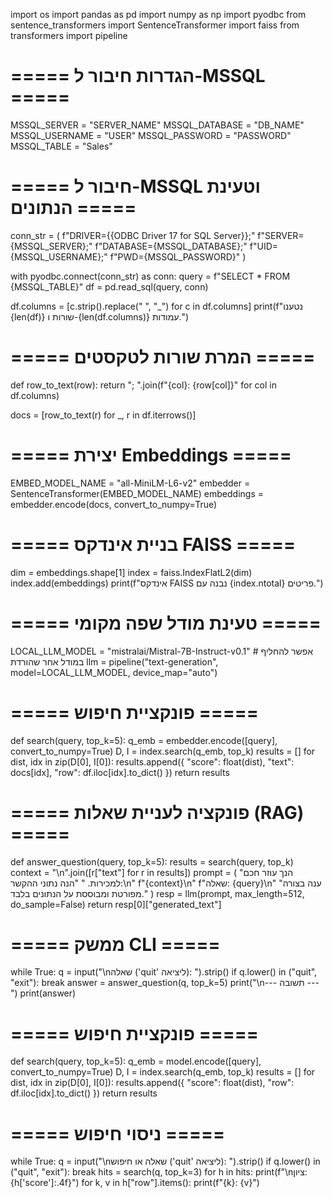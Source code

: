 import os
import pandas as pd
import numpy as np
import pyodbc
from sentence_transformers import SentenceTransformer
import faiss
from transformers import pipeline

# ===== הגדרות חיבור ל-MSSQL =====
MSSQL_SERVER = "SERVER_NAME"
MSSQL_DATABASE = "DB_NAME"
MSSQL_USERNAME = "USER"
MSSQL_PASSWORD = "PASSWORD"
MSSQL_TABLE    = "Sales"

# ===== חיבור ל-MSSQL וטעינת הנתונים =====
conn_str = (
    f"DRIVER={{ODBC Driver 17 for SQL Server}};"
    f"SERVER={MSSQL_SERVER};"
    f"DATABASE={MSSQL_DATABASE};"
    f"UID={MSSQL_USERNAME};"
    f"PWD={MSSQL_PASSWORD}"
)

with pyodbc.connect(conn_str) as conn:
    query = f"SELECT * FROM {MSSQL_TABLE}"
    df = pd.read_sql(query, conn)

df.columns = [c.strip().replace(" ", "_") for c in df.columns]
print(f"נטענו {len(df)} שורות ו-{len(df.columns)} עמודות.")

# ===== המרת שורות לטקסטים =====
def row_to_text(row):
    return "; ".join(f"{col}: {row[col]}" for col in df.columns)

docs = [row_to_text(r) for _, r in df.iterrows()]

# ===== יצירת Embeddings =====
EMBED_MODEL_NAME = "all-MiniLM-L6-v2"
embedder = SentenceTransformer(EMBED_MODEL_NAME)
embeddings = embedder.encode(docs, convert_to_numpy=True)

# ===== בניית אינדקס FAISS =====
dim = embeddings.shape[1]
index = faiss.IndexFlatL2(dim)
index.add(embeddings)
print(f"אינדקס FAISS נבנה עם {index.ntotal} פריטים.")

# ===== טעינת מודל שפה מקומי =====
LOCAL_LLM_MODEL = "mistralai/Mistral-7B-Instruct-v0.1"  # אפשר להחליף במודל אחר שהורדת
llm = pipeline("text-generation", model=LOCAL_LLM_MODEL, device_map="auto")

# ===== פונקציית חיפוש =====
def search(query, top_k=5):
    q_emb = embedder.encode([query], convert_to_numpy=True)
    D, I = index.search(q_emb, top_k)
    results = []
    for dist, idx in zip(D[0], I[0]):
        results.append({
            "score": float(dist),
            "text": docs[idx],
            "row": df.iloc[idx].to_dict()
        })
    return results

# ===== פונקציה לעניית שאלות (RAG) =====
def answer_question(query, top_k=5):
    results = search(query, top_k)
    context = "\n".join([r["text"] for r in results])
    prompt = (
        "הנך עוזר חכם למכירות. "
        "הנה נתוני ההקשר:\n"
        f"{context}\n"
        f"שאלה: {query}\n"
        "ענה בצורה מפורטת ומבוססת על הנתונים בלבד."
    )
    resp = llm(prompt, max_length=512, do_sample=False)
    return resp[0]["generated_text"]

# ===== ממשק CLI =====
while True:
    q = input("\nשאלה ('quit' ליציאה): ").strip()
    if q.lower() in ("quit", "exit"):
        break
    answer = answer_question(q, top_k=5)
    print("\n--- תשובה ---")
    print(answer)
# ===== פונקציית חיפוש =====
def search(query, top_k=5):
    q_emb = model.encode([query], convert_to_numpy=True)
    D, I = index.search(q_emb, top_k)
    results = []
    for dist, idx in zip(D[0], I[0]):
        results.append({
            "score": float(dist),
            "row": df.iloc[idx].to_dict()
        })
    return results

# ===== ניסוי חיפוש =====
while True:
    q = input("\nשאלה או חיפוש ('quit' ליציאה): ").strip()
    if q.lower() in ("quit", "exit"):
        break
    hits = search(q, top_k=3)
    for h in hits:
        print(f"\nציון: {h['score']:.4f}")
        for k, v in h["row"].items():
            print(f"{k}: {v}")
